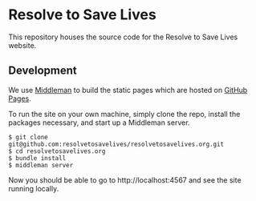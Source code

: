 # Resolve to Save Lives

This repository houses the source code for the Resolve to Save Lives website.

## Development

We use [Middleman](https://middlemanapp.com/) to build the static pages which are hosted on [GitHub Pages](https://pages.github.com/).

To run the site on your own machine, simply clone the repo, install the packages necessary, and start up a Middleman server.

```
$ git clone git@github.com:resolvetosavelives/resolvetosavelives.org.git
$ cd resolvetosavelives.org
$ bundle install
$ middleman server
```

Now you should be able to go to http://localhost:4567 and see the site running locally.
